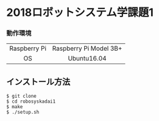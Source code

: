 # 2018ロボットシステム学課題1

### 動作環境

|||
|:--:|:--:|
|Raspberry Pi|Raspberry Pi Model 3B+|
|OS| Ubuntu16.04|

## インストール方法
```
$ git clone
$ cd robosyskadai1
$ make
$ ./setup.sh
```

